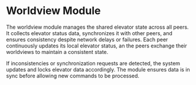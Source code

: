# Worldview Module

The worldview module manages the shared elevator state across all peers. It collects elevator status data, synchronizes it with other peers, and ensures consistency despite network delays or failures.
Each peer continuously updates its local elevator status, an the peers exchange their worldviews to maintain a consistent state.


If inconsistencies or synchronization requests are detected, the system updates and locks elevator data accordingly.
The module ensures data is in sync before allowing new commands to be processed.

